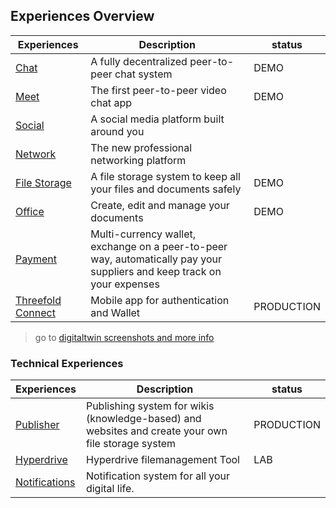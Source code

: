 
## Experiences Overview

| Experiences                            | Description                                                                                                             | status     |
| -------------------------------------- | ----------------------------------------------------------------------------------------------------------------------- | ---------- |
| [Chat](twin_chat)                      | A fully decentralized peer-to-peer chat system                                                                          | DEMO       |
| [Meet](meet)                           | The first peer-to-peer video chat app                                                                                   | DEMO       |
| [Social](social_experience)            | A social media platform built around you                                                                                |            |
| [Network](network_experience)          | The new professional networking platform                                                                                |            |
| [File Storage](aydo)                   | A file storage system to keep all your files and documents safely                                                       | DEMO       |
| [Office](twin_office)                  | Create, edit and manage your documents                                                                                  | DEMO       |
| [Payment](payment)                     | Multi-currency wallet, exchange on a peer-to-peer way, automatically pay your suppliers and keep track on your expenses |            |
| [Threefold Connect](threefold:threefold_connect) | Mobile app for authentication and Wallet                                                                                | PRODUCTION |

> go to [digitaltwin screenshots and more info](digitaltwin_experiences)


### Technical Experiences

| Experiences                    | Description                                                                                        | status     |
| ------------------------------ | -------------------------------------------------------------------------------------------------- | ---------- |
| [Publisher](threefold:publisher)         | Publishing system for wikis (knowledge-based) and websites and create your own file storage system | PRODUCTION |
| [Hyperdrive](hyperdrive)       | Hyperdrive filemanagement Tool                                                                     | LAB        |
| [Notifications](notifications) | Notification system for all your digital life.                                                     |            |